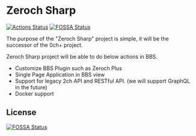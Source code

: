 # Zeroch Sharp
[![Actions Status](https://github.com/MysteryJump/zerochsharp/workflows/.NET%20Core/badge.svg)](https://github.com/MysteryJump/zerochsharp/actions)
[![FOSSA Status](https://app.fossa.com/api/projects/git%2Bgithub.com%2FMysteryJump%2Fzerochsharp.svg?type=shield)](https://app.fossa.com/projects/git%2Bgithub.com%2FMysteryJump%2Fzerochsharp?ref=badge_shield)

The purpose of the "Zeroch Sharp" project is simple, it will be the successor of the 0ch+ project.

Zeroch Sharp project will be able to do below actions in BBS.

- Customize BBS Plugin such as Zeroch Plus
- Single Page Application in BBS view
- Support for legacy 2ch API and RESTful API. (we will support GraphQL in the future)
- Docker support


## License
[![FOSSA Status](https://app.fossa.com/api/projects/git%2Bgithub.com%2FMysteryJump%2Fzerochsharp.svg?type=large)](https://app.fossa.com/projects/git%2Bgithub.com%2FMysteryJump%2Fzerochsharp?ref=badge_large)
